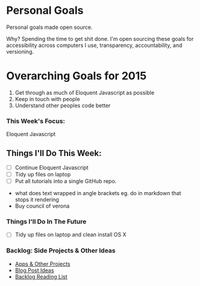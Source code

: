   Personal Goals
==============

Personal goals made open source.

Why? Spending the time to get shit done. I'm open sourcing these goals for accessibility across computers I use, transparency, accountability, and versioning.

# Overarching Goals for 2015
1. Get through as much of Eloquent Javascript as possible
2. Keep in touch with people
3. Understand other peoples code better

### This Week's Focus:
Eloquent Javascript

## Things I'll Do This Week:
- [ ] Continue Eloquent Javascript
- [ ] Tidy up files on laptop
- [ ] Put all tutorials into a single GitHub repo.
- what does text wrapped in angle brackets eg. <text> do in markdown that stops it rendering
- Buy council of verona

### Things I'll Do In The Future
- [ ] Tidy up files on laptop and clean install OS X

### Backlog: Side Projects & Other Ideas
- [Apps & Other Projects](https://github.com/sam-git/personal-goals/blob/master/ideas-and-misc/app-ideas.md)
- [Blog Post Ideas](https://github.com/sam-git/personal-goals/blob/master/ideas-and-misc/blog-ideas.md)
- [Backlog Reading List](https://github.com/sam-git/personal-goals/tree/master/content-list)
